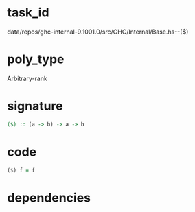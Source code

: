 
# task_id
data/repos/ghc-internal-9.1001.0/src/GHC/Internal/Base.hs--($)

# poly_type
Arbitrary-rank

# signature
```haskell
($) :: (a -> b) -> a -> b
```   

# code
```haskell
($) f = f
```

# dependencies
